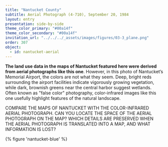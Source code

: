 ```yaml
---
title: "Nantucket County"
subtitle: Aerial Photograph (4-710), September 20, 1984
layout: entry
presentation: side-by-side
theme_color_primary: "#00a14f"
theme_color_secondary: "#00a14f"
invitation_url: "../../../_assets/images/figures/03-3_plane.png"
order: 307
object:
  - id: nantucket-aerial
---
```


**The land use data in the maps of Nantucket featured here were derived from aerial photographs like this one**. However, in this photo of Nantucket’s Memorial Airport, the colors are not what they seem. Deep, bright reds surrounding the airport facilities indicate vigorously growing vegetation, while dark, brownish greens near the central harbor suggest wetlands. Often known as "false color" photography, color-infrared images like this one usefully highlight features of the natural landscape.

<div class="invitation">COMPARE THE MAPS OF NANTUCKET WITH THE COLOR-INFRARED AERIAL PHOTOGRAPH. CAN YOU LOCATE THE SPACE OF THE AERIAL PHOTOGRAPH ON THE MAP? WHICH DETAILS ARE PRESERVED WHEN THE AERIAL PHOTOGRAPH IS TRANSLATED INTO A MAP, AND WHAT INFORMATION IS LOST?</div>

{% figure 'nantucket-blue' %}